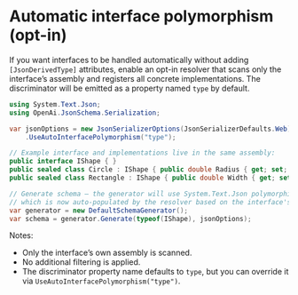 # Automatic interface polymorphism (opt-in)

If you want interfaces to be handled automatically without adding `[JsonDerivedType]` attributes, enable an opt-in resolver that scans only the interface’s assembly and registers all concrete implementations. The discriminator will be emitted as a property named `type` by default.

```csharp
using System.Text.Json;
using OpenAi.JsonSchema.Serialization;

var jsonOptions = new JsonSerializerOptions(JsonSerializerDefaults.Web)
    .UseAutoInterfacePolymorphism("type");

// Example interface and implementations live in the same assembly:
public interface IShape { }
public sealed class Circle : IShape { public double Radius { get; set; } }
public sealed class Rectangle : IShape { public double Width { get; set; } public double Height { get; set; } }

// Generate schema — the generator will use System.Text.Json polymorphism metadata,
// which is now auto-populated by the resolver based on the interface's assembly:
var generator = new DefaultSchemaGenerator();
var schema = generator.Generate(typeof(IShape), jsonOptions);
```

Notes:
- Only the interface’s own assembly is scanned.
- No additional filtering is applied.
- The discriminator property name defaults to `type`, but you can override it via `UseAutoInterfacePolymorphism("type")`. 

